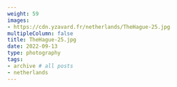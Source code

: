 ```yaml
---
weight: 59
images:
- https://cdn.yzavard.fr/netherlands/TheHague-25.jpg
multipleColumn: false
title: TheHague-25.jpg
date: 2022-09-13
type: photography
tags:
- archive # all posts
- netherlands
---
```

